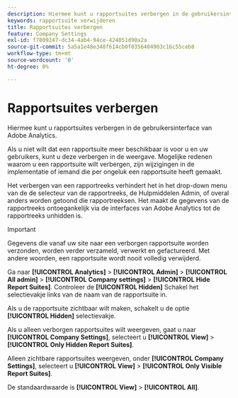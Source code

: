 ```yaml
---
description: Hiermee kunt u rapportsuites verbergen in de gebruikersinterface van Adobe Analytics.
keywords: rapportsuite verwijderen
title: Rapportsuites verbergen
feature: Company Settings
exl-id: f7809247-dc34-4ab4-94ce-424051d90a2a
source-git-commit: 5a5a1e48e348f614cb0f0356404903c16c55ceb8
workflow-type: tm+mt
source-wordcount: '0'
ht-degree: 0%

---
```


# Rapportsuites verbergen

Hiermee kunt u rapportsuites verbergen in de gebruikersinterface van Adobe Analytics.

Als u niet wilt dat een rapportsuite meer beschikbaar is voor u en uw gebruikers, kunt u deze verbergen in de weergave. Mogelijke redenen waarom u een rapportsuite wilt verbergen, zijn wijzigingen in de implementatie of iemand die per ongeluk een rapportsuite heeft gemaakt.

Het verbergen van een rapportreeks verhindert het in het drop-down menu van de de selecteur van de rapportreeks, de Hulpmiddelen Admin, of overal anders worden getoond die rapportreeksen. Het maakt de gegevens van de rapportreeks ontoegankelijk via de interfaces van Adobe Analytics tot de rapportreeks unhidden is.

>[!IMPORTANT]
>
>Gegevens die vanaf uw site naar een verborgen rapportsuite worden verzonden, worden verder verzameld, verwerkt en gefactureerd. Met andere woorden, een rapportsuite wordt nooit volledig verwijderd.

Ga naar **[!UICONTROL Analytics]** > **[!UICONTROL Admin]** > **[!UICONTROL All admin]** > **[!UICONTROL Company settings]** > **[!UICONTROL Hide Report Suites]**. Controleer de **[!UICONTROL Hidden]** Schakel het selectievakje links van de naam van de rapportsuite in.

Als u de rapportsuite zichtbaar wilt maken, schakelt u de optie **[!UICONTROL Hidden]** selectievakje.

Als u alleen verborgen rapportsuites wilt weergeven, gaat u naar **[!UICONTROL Company Settings]**, selecteert u **[!UICONTROL View]** > **[!UICONTROL Only Hidden Report Suites]**.

Alleen zichtbare rapportsuites weergeven, onder **[!UICONTROL Company Settings]**, selecteert u **[!UICONTROL View]** > **[!UICONTROL Only Visible Report Suites]**.

De standaardwaarde is **[!UICONTROL View]** > **[!UICONTROL All]**.
